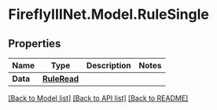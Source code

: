 # FireflyIIINet.Model.RuleSingle

## Properties

Name | Type | Description | Notes
------------ | ------------- | ------------- | -------------
**Data** | [**RuleRead**](RuleRead.md) |  | 

[[Back to Model list]](../README.md#documentation-for-models) [[Back to API list]](../README.md#documentation-for-api-endpoints) [[Back to README]](../README.md)

